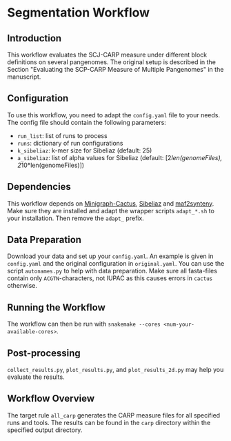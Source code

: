 # Segmentation Workflow

## Introduction

This workflow evaluates the SCJ-CARP measure under different block definitions on several pangenomes. The original setup is described in the Section "Evaluating the SCP-CARP Measure of Multiple Pangenomes" in the manuscript.

## Configuration


To use this workflow, you need to adapt the `config.yaml` file to your needs. The config file should contain the following parameters:
* `run_list`: list of runs to process
* `runs`: dictionary of run configurations
* `k_sibeliaz`: k-mer size for Sibeliaz (default: 25)
* `a_sibeliaz`: list of alpha values for Sibeliaz (default: [2*len(genomeFiles), 2*10*len(genomeFiles)])

## Dependencies


This workflow depends on [Minigraph-Cactus](https://doi.org/10.1038/s41587-023-01793-w), [Sibeliaz](https://doi.org/10.1038/s41467-020-19777-8) and [maf2synteny](https://doi.org/10.1101/gr.236273.118). Make sure they are installed and adapt the wrapper scripts `adapt_*.sh` to your installation. Then remove the `adapt_` prefix.

## Data Preparation


Download your data and set up your `config.yaml`. An example is given in `config.yaml` and the original configuration in `original.yaml`. You can use the script `autonames.py` to help with data preparation. Make sure all fasta-files contain only `ACGTN`-characters, not IUPAC as this causes errors in `cactus` otherwise.

## Running the Workflow


The workflow can then be run with `snakemake --cores <num-your-available-cores>`.

## Post-processing


`collect_results.py`, `plot_results.py`, and `plot_results_2d.py` may help you evaluate the results.

## Workflow Overview


The target rule `all_carp` generates the CARP measure files for all specified runs and tools. The results can be found in the `carp` directory within the specified output directory.
